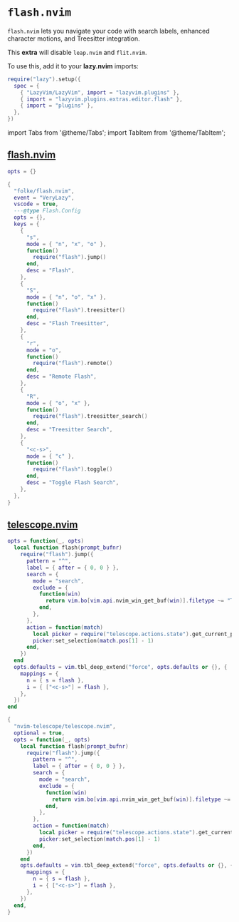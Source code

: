 # `flash.nvim`

`flash.nvim` lets you navigate your code with search labels,
enhanced character motions, and Treesitter integration.

This **extra** will disable `leap.nvim` and `flit.nvim`.

<!-- plugins:start -->

To use this, add it to your **lazy.nvim** imports:

```lua title="lua/config/lazy.lua" {4}
require("lazy").setup({
  spec = {
    { "LazyVim/LazyVim", import = "lazyvim.plugins" },
    { import = "lazyvim.plugins.extras.editor.flash" },
    { import = "plugins" },
  },
})
```

import Tabs from '@theme/Tabs';
import TabItem from '@theme/TabItem';

## [flash.nvim](https://github.com/folke/flash.nvim)

<Tabs>

<TabItem value="opts" label="Options">

```lua
opts = {}
```

</TabItem>


<TabItem value="code" label="Full Spec">

```lua
{
  "folke/flash.nvim",
  event = "VeryLazy",
  vscode = true,
  ---@type Flash.Config
  opts = {},
  keys = {
    {
      "s",
      mode = { "n", "x", "o" },
      function()
        require("flash").jump()
      end,
      desc = "Flash",
    },
    {
      "S",
      mode = { "n", "o", "x" },
      function()
        require("flash").treesitter()
      end,
      desc = "Flash Treesitter",
    },
    {
      "r",
      mode = "o",
      function()
        require("flash").remote()
      end,
      desc = "Remote Flash",
    },
    {
      "R",
      mode = { "o", "x" },
      function()
        require("flash").treesitter_search()
      end,
      desc = "Treesitter Search",
    },
    {
      "<c-s>",
      mode = { "c" },
      function()
        require("flash").toggle()
      end,
      desc = "Toggle Flash Search",
    },
  },
}
```

</TabItem>

</Tabs>

## [telescope.nvim](https://github.com/nvim-telescope/telescope.nvim)

<Tabs>

<TabItem value="opts" label="Options">

```lua
opts = function(_, opts)
  local function flash(prompt_bufnr)
    require("flash").jump({
      pattern = "^",
      label = { after = { 0, 0 } },
      search = {
        mode = "search",
        exclude = {
          function(win)
            return vim.bo[vim.api.nvim_win_get_buf(win)].filetype ~= "TelescopeResults"
          end,
        },
      },
      action = function(match)
        local picker = require("telescope.actions.state").get_current_picker(prompt_bufnr)
        picker:set_selection(match.pos[1] - 1)
      end,
    })
  end
  opts.defaults = vim.tbl_deep_extend("force", opts.defaults or {}, {
    mappings = {
      n = { s = flash },
      i = { ["<c-s>"] = flash },
    },
  })
end
```

</TabItem>


<TabItem value="code" label="Full Spec">

```lua
{
  "nvim-telescope/telescope.nvim",
  optional = true,
  opts = function(_, opts)
    local function flash(prompt_bufnr)
      require("flash").jump({
        pattern = "^",
        label = { after = { 0, 0 } },
        search = {
          mode = "search",
          exclude = {
            function(win)
              return vim.bo[vim.api.nvim_win_get_buf(win)].filetype ~= "TelescopeResults"
            end,
          },
        },
        action = function(match)
          local picker = require("telescope.actions.state").get_current_picker(prompt_bufnr)
          picker:set_selection(match.pos[1] - 1)
        end,
      })
    end
    opts.defaults = vim.tbl_deep_extend("force", opts.defaults or {}, {
      mappings = {
        n = { s = flash },
        i = { ["<c-s>"] = flash },
      },
    })
  end,
}
```

</TabItem>

</Tabs>

<!-- plugins:end -->
